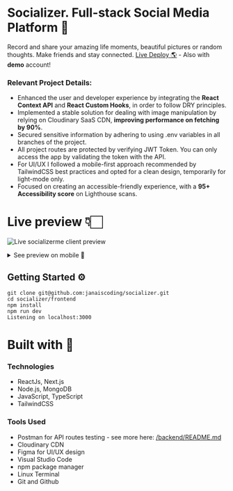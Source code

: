 # Socializer. Full-stack Social Media Platform 🫶

Record and share your amazing life moments, beautiful pictures or random thoughts. Make friends and stay connected.
[Live Deploy 🌎](https://socializerme.vercel.app/) - Also with **demo** account!

### Relevant Project Details:

- Enhanced the user and developer experience by integrating the **React Context API** and **React Custom Hooks**, in order to follow DRY principles.
- Implemented a stable solution for dealing with image manipulation by relying on Cloudinary SaaS CDN, **improving performance on fetching by 90%**.
- Secured sensitive information by adhering to using .env variables in all branches of the project.
- All project routes are protected by verifying JWT Token. You can only access the app by validating the token with the API.
- For UI/UX I followed a mobile-first approach recommended by TailwindCSS best practices and opted for a clean design, temporarily for light-mode only.
- Focused on creating an accessible-friendly experience, with a **95+ Accessibility score** on Lighthouse scans.

# Live preview 👇🏻

![Live socializerme client preview](https://github.com/janaiscoding/socializer/blob/main/frontend/public/assets/socializerme_preview.gif)

<details>
<summary> See preview on mobile 📱 </summary>
<br>

![Live socializerme mobile preview](https://github.com/janaiscoding/socializer/blob/main/frontend/public/assets/socializerme_mobile.gif)

</details>

## Getting Started ⚙️

```
git clone git@github.com:janaiscoding/socializer.git
cd socializer/frontend
npm install
npm run dev
Listening on localhost:3000
```

# Built with 🧰

### Technologies

- ReactJs, Next.js
- Node.js, MongoDB
- JavaScript, TypeScript
- TailwindCSS

### Tools Used

- Postman for API routes testing - see more here: [/backend/README.md](https://github.com/janaiscoding/socializer/tree/main/backend#readme)
- Cloudinary CDN
- Figma for UI/UX design
- Visual Studio Code
- npm package manager
- Linux Terminal
- Git and Github
